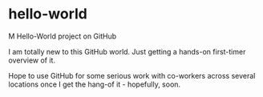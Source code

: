 # hello-world
M Hello-World project on GitHub

I am totally new to this GitHub world. Just getting a hands-on first-timer overview of it.

Hope to use GitHub for some serious work with co-workers across several locations once I get the hang-of it - hopefully, soon.
